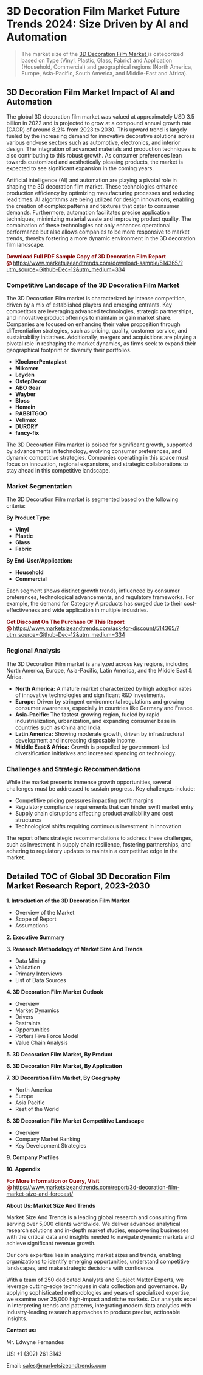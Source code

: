 <H1>3D Decoration Film Market Future Trends 2024: Size Driven by AI and Automation</H1><blockquote><p>The market size of the <a href="https://www.marketsizeandtrends.com/download-sample/514365/?utm_source=Github-Dec-12&amp;utm_medium=334" target="_blank">3D Decoration Film Market </a>is categorized based on Type (Vinyl, Plastic, Glass, Fabric) and Application (Household, Commercial) and geographical regions (North America, Europe, Asia-Pacific, South America, and Middle-East and Africa).</p></blockquote><p><h2>3D Decoration Film Market Impact of AI and Automation</h2><p>The global 3D decoration film market was valued at approximately USD 3.5 billion in 2022 and is projected to grow at a compound annual growth rate (CAGR) of around 8.2% from 2023 to 2030. This upward trend is largely fueled by the increasing demand for innovative decorative solutions across various end-use sectors such as automotive, electronics, and interior design. The integration of advanced materials and production techniques is also contributing to this robust growth. As consumer preferences lean towards customized and aesthetically pleasing products, the market is expected to see significant expansion in the coming years.</p> <p>Artificial intelligence (AI) and automation are playing a pivotal role in shaping the 3D decoration film market. These technologies enhance production efficiency by optimizing manufacturing processes and reducing lead times. AI algorithms are being utilized for design innovations, enabling the creation of complex patterns and textures that cater to consumer demands. Furthermore, automation facilitates precise application techniques, minimizing material waste and improving product quality. The combination of these technologies not only enhances operational performance but also allows companies to be more responsive to market trends, thereby fostering a more dynamic environment in the 3D decoration film landscape.</p></p><p><strong><span style="color: #800000;">Download Full PDF Sample Copy of 3D Decoration Film Report @</span>&nbsp;</strong><a href="https://www.marketsizeandtrends.com/download-sample/514365/?utm_source=Github-Dec-12&amp;utm_medium=334">https://www.marketsizeandtrends.com/download-sample/514365/?utm_source=Github-Dec-12&amp;utm_medium=334</a></p><h3>Competitive Landscape of the 3D Decoration Film Market</h3><p>The 3D Decoration Film market is characterized by intense competition, driven by a mix of established players and emerging entrants. Key competitors are leveraging advanced technologies, strategic partnerships, and innovative product offerings to maintain or gain market share. Companies are focused on enhancing their value proposition through differentiation strategies, such as pricing, quality, customer service, and sustainability initiatives. Additionally, mergers and acquisitions are playing a pivotal role in reshaping the market dynamics, as firms seek to expand their geographical footprint or diversify their portfolios.</p><p><strong><p><ul><li>KlocknerPentaplast </li><li> Mikomer </li><li> Leyden </li><li> OstepDecor </li><li> ABO Gear </li><li> Wayber </li><li> Bloss </li><li> Homein </li><li> RABBITGOO </li><li> Velimax </li><li> DURORY </li><li> fancy-fix</p></li></ul></p></strong></p><p>The 3D Decoration Film market is poised for significant growth, supported by advancements in technology, evolving consumer preferences, and dynamic competitive strategies. Companies operating in this space must focus on innovation, regional expansions, and strategic collaborations to stay ahead in this competitive landscape.</p><h3>Market Segmentation</h3><p>The 3D Decoration Film market is segmented based on the following criteria:</p><p><strong>By Product Type:</strong></p><p><strong><p><ul><li>Vinyl </li><li> Plastic </li><li> Glass </li><li> Fabric</p></li></ul></p></strong></p><p><strong>By End-User/Application:</strong></p><p><strong><p><ul><li>Household </li><li> Commercial</p></li></ul></p></strong></p><p>Each segment shows distinct growth trends, influenced by consumer preferences, technological advancements, and regulatory frameworks. For example, the demand for Category A products has surged due to their cost-effectiveness and wide application in multiple industries.</p><p><strong><span style="color: #800000;">Get Discount On The Purchase Of This Report @&nbsp;</span></strong><a href="https://www.marketsizeandtrends.com/ask-for-discount/514365/?utm_source=Github-Dec-12&amp;utm_medium=334">https://www.marketsizeandtrends.com/ask-for-discount/514365/?utm_source=Github-Dec-12&amp;utm_medium=334</a></p><h3>Regional Analysis</h3><p>The 3D Decoration Film market is analyzed across key regions, including North America, Europe, Asia-Pacific, Latin America, and the Middle East &amp; Africa.</p><ul><li><strong>North America:</strong> A mature market characterized by high adoption rates of innovative technologies and significant R&amp;D investments.</li><li><strong>Europe:</strong> Driven by stringent environmental regulations and growing consumer awareness, especially in countries like Germany and France.</li><li><strong>Asia-Pacific:</strong> The fastest-growing region, fueled by rapid industrialization, urbanization, and expanding consumer base in countries such as China and India.</li><li><strong>Latin America:</strong> Showing moderate growth, driven by infrastructural development and increasing disposable income.</li><li><strong>Middle East &amp; Africa:</strong> Growth is propelled by government-led diversification initiatives and increased spending on technology.</li></ul><h3>Challenges and Strategic Recommendations</h3><p>While the market presents immense growth opportunities, several challenges must be addressed to sustain progress. Key challenges include:</p><ul><li>Competitive pricing pressures impacting profit margins</li><li>Regulatory compliance requirements that can hinder swift market entry</li><li>Supply chain disruptions affecting product availability and cost structures</li><li>Technological shifts requiring continuous investment in innovation</li></ul><p>The report offers strategic recommendations to address these challenges, such as investment in supply chain resilience, fostering partnerships, and adhering to regulatory updates to maintain a competitive edge in the market.</p><h2>Detailed TOC of Global 3D Decoration Film Market Research Report, 2023-2030</h2><p><strong>1. Introduction of the 3D Decoration Film Market</strong></p><ul><li>Overview of the Market</li><li>Scope of Report</li><li>Assumptions&nbsp;</li></ul><p><strong>2. Executive Summary</strong></p><p><strong>3. Research Methodology of <strong>Market Size And Trends</strong></strong></p><ul><li>Data Mining</li><li>Validation</li><li>Primary Interviews</li><li>List of Data Sources&nbsp;</li></ul><p><strong>4. 3D Decoration Film Market Outlook</strong></p><ul><li>Overview</li><li>Market Dynamics</li><li>Drivers</li><li>Restraints</li><li>Opportunities</li><li>Porters Five Force Model</li><li>Value Chain Analysis&nbsp;</li></ul><p><strong>5. 3D Decoration Film Market, By Product</strong></p><p><strong>6. 3D Decoration Film Market, By Application</strong></p><p><strong>7. 3D Decoration Film Market, By Geography</strong></p><ul><li>North America</li><li>Europe</li><li>Asia Pacific</li><li>Rest of the World&nbsp;</li></ul><p><strong>8. 3D Decoration Film Market Competitive Landscape</strong></p><ul><li>Overview</li><li>Company Market Ranking</li><li>Key Development Strategies&nbsp;</li></ul><p><strong>9. Company Profiles</strong></p><p><strong>10. Appendix</strong></p><p><strong><span style="color: #800000;">For More Information or Query, Visit @&nbsp;</span></strong><a href="https://www.marketsizeandtrends.com/report/3d-decoration-film-market-size-and-forecast/">https://www.marketsizeandtrends.com/report/3d-decoration-film-market-size-and-forecast/</a></p><p></p><p><strong>About Us:&nbsp;Market Size And Trends</strong></p><p>Market Size And Trends&nbsp;is a leading global research and consulting firm serving over 5,000 clients worldwide. We deliver advanced analytical research solutions and in-depth market studies, empowering businesses with the critical data and insights needed to navigate dynamic markets and achieve significant revenue growth.</p><p>Our core expertise lies in analyzing market sizes and trends, enabling organizations to identify emerging opportunities, understand competitive landscapes, and make strategic decisions with confidence.</p><p>With a team of 250 dedicated Analysts and Subject Matter Experts, we leverage cutting-edge techniques in data collection and governance. By applying sophisticated methodologies and years of specialized expertise, we examine over 25,000 high-impact and niche markets. Our analysts excel in interpreting trends and patterns, integrating modern data analytics with industry-leading research approaches to produce precise, actionable insights.</p><p><strong>Contact us:</strong></p><p>Mr. Edwyne Fernandes</p><p>US: +1 (302) 261 3143</p><p>Email: <a href="mailto:sales@marketsizeandtrends.com">sales@marketsizeandtrends.com</a>&nbsp;</p>

